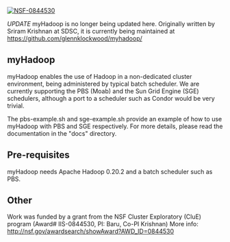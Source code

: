 [![NSF-0844530](https://img.shields.io/badge/NSF-0844530-blue.svg)](https://nsf.gov/awardsearch/showAward?AWD_ID=0844530) 


*UPDATE*
myHadoop is no longer being updated here. Originally written by Sriram Krishnan at SDSC, it is currently being maintained at https://github.com/glennklockwood/myhadoop/ 

myHadoop
--------
myHadoop enables the use of Hadoop in a non-dedicated cluster environment,
being administered by typical batch scheduler. We are currently supporting
the PBS (Moab) and the Sun Grid Engine (SGE) schedulers, although a port to
a scheduler such as Condor would be very trivial.

The pbs-example.sh and sge-example.sh provide an example of how to use
myHadoop with PBS and SGE respectively. For more details, please read the
documentation in the "docs" directory.

Pre-requisites
--------------
myHadoop needs Apache Hadoop 0.20.2 and a batch scheduler such as PBS.

Other
-----
Work was funded by a grant from the NSF Cluster Exploratory (CluE) program (Award# IIS-0844530, PI: Baru, Co-PI Krishnan)
More info: 
http://nsf.gov/awardsearch/showAward?AWD_ID=0844530
